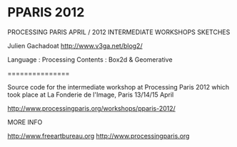 PPARIS 2012
===============
PROCESSING PARIS APRIL / 2012
INTERMEDIATE WORKSHOPS SKETCHES

Julien Gachadoat
http://www.v3ga.net/blog2/

Language : Processing
Contents : Box2d & Geomerative 

===============

Source code for the intermediate workshop at Processing Paris 2012
which took place at La Fonderie de l'Image, Paris 13/14/15 April

http://www.processingparis.org/workshops/pparis-2012/

MORE INFO

http://www.freeartbureau.org
http://www.processingparis.org



